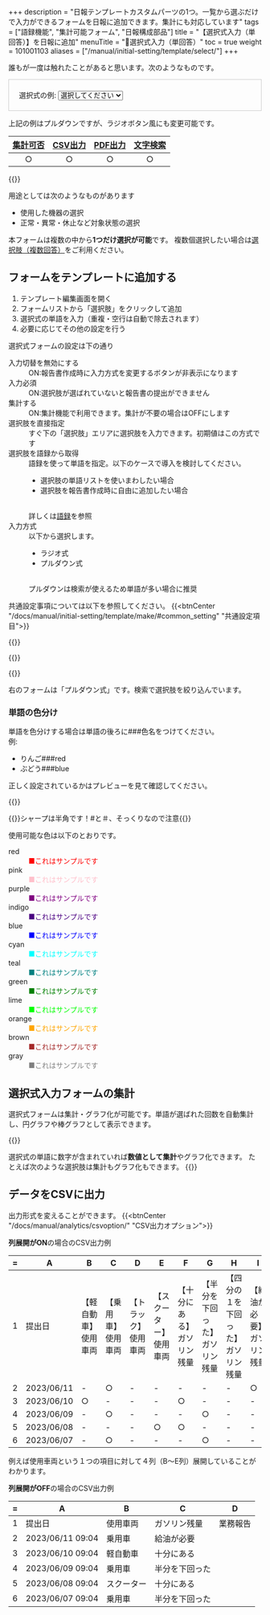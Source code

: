 +++
description = "日報テンプレートカスタムパーツの1つ。一覧から選ぶだけで入力ができるフォームを日報に追加できます。集計にも対応しています"
tags = ["語録機能", "集計可能フォーム", "日報構成部品"]
title = "【選択式入力（単回答）】を日報に追加"
menuTitle = "🧩選択式入力（単回答）"
toc = true
weight = 101001103
aliases = ["/manual/initial-setting/template/select/"]
+++


誰もが一度は触れたことがあると思います。次のようなものです。

<div class="container mt-4" style="padding:20px;border:1px solid #ccc">
  <label for="platformSelect" class="form-label">選択式の例:</label>
  <select class="form-select" id="platformSelect" name="platformSelect">
    <option value="">選択してください</option>
    <option value="windows">Windows</option>
    <option value="mac">Mac</option>
    <option value="ios">iOS</option>
    <option value="android">Android</option>
  </select>
</div>

上記の例はプルダウンですが、ラジオボタン風にも変更可能です。

|[集計可否](/docs/manual/analytics/)|[CSV出力](/docs/manual/analytics/csv/)|[PDF出力](/docs/manual/read-report/pdf/)|[文字検索](/docs/manual/read-report/list/)|
|:---:|:---:|:---:|:---:|
|○|○|○|○|

{{<icatch filename="eye-catch" msg="選ぶだけの簡単 入力方式。集計も可" title="選択肢入力フォームを含んだ日報テンプレート" fontsize="30px" alice="here">}}

用途としては次のようなものがあります

- 使用した機器の選択
- 正常・異常・休止など対象状態の選択

本フォームは複数の中から**1つだけ選択が可能**です。
複数個選択したい場合は[選択肢（複数回答）](/docs/manual/initial-setting/template/select2/)をご利用ください。

## フォームをテンプレートに追加する

1. テンプレート編集画面を開く
1. フォームリストから「選択肢」をクリックして追加
1. 選択式の単語を入力（重複・空行は自動で除去されます）
1. 必要に応じてその他の設定を行う

選択式フォームの設定は下の通り

<dl class="basic">
  <dt>入力切替を無効にする</dt>
  <dd>ON:報告書作成時に入力方式を変更するボタンが非表示になります</dd>
  <dt>入力必須</dt>
  <dd>ON:選択肢が選ばれていないと報告書の提出ができません</dd>
  <dt>集計する</dt>
  <dd>ON:集計機能で利用できます。集計が不要の場合はOFFにします</dd>
  <dt>選択肢を直接指定</dt>
  <dd>すぐ下の「選択肢」エリアに選択肢を入力できます。初期値はこの方式です</dd>
  <dt>選択肢を語録から取得</dt>
  <dd>語録を使って単語を指定。以下のケースで導入を検討してください。<ul><li>選択肢の単語リストを使いまわしたい場合</li><li>選択肢を報告書作成時に自由に追加したい場合</li></ul><br>詳しくは<a href="/docs/manual/initial-setting/advanced-setting/goroku/">語録</a>を参照</dd>
  <dt>入力方式</dt>
  <dd>以下から選択します。<ul><li>ラジオ式</li><li>プルダウン式</li></ul><br>プルダウンは検索が使えるため単語が多い場合に推奨</dd>
</dl>

共通設定事項については以下を参照してください。
{{<btnCenter "/docs/manual/initial-setting/template/make/#common_setting" "共通設定項目">}}

{{<appscreen filename="template-edit-select1" title="選択肢入力フォームのみで構成されたチェックシートのサンプル。このテンプレートを使って実際の入力画面や表示画面を確認していきましょう">}}

{{<nextArrow>}}

{{<appscreen filename="select1-preview"  title="選択式の入力画面イメージ">}}

右のフォームは「プルダウン式」です。検索で選択肢を絞り込んでいます。

### 単語の色分け

単語を色分けする場合は単語の後ろに###色名をつけてください。  
例:

- りんご###red
- ぶどう###blue

正しく設定されているかはプレビューを見て確認してください。

{{<appscreen filename="word-color-coding"  title="選択肢の単語を色分けで表示する">}}

{{<alice pos="right" icon="here">}}シャープは半角です！#と＃、そっくりなので注意{{</alice>}}

使用可能な色は以下のとおりです。

<dl class="basic">
<dt>red</dt>
<dd style="color:red">■これはサンプルです</dd>
<dt>pink</dt>
<dd style="color:pink">■これはサンプルです</dd>
<dt>purple</dt>
<dd style="color:purple">■これはサンプルです</dd>
<dt>indigo</dt>
<dd style="color:indigo">■これはサンプルです</dd>
<dt>blue</dt>
<dd style="color:blue">■これはサンプルです</dd>
<dt>cyan</dt>
<dd style="color:cyan">■これはサンプルです</dd>
<dt>teal</dt>
<dd style="color:teal">■これはサンプルです</dd>
<dt>green</dt>
<dd style="color:green">■これはサンプルです</dd>
<dt>lime</dt>
<dd style="color:lime">■これはサンプルです</dd>
<dt>orange</dt>
<dd style="color:orange">■これはサンプルです</dd>
<dt>brown</dt>
<dd style="color:brown">■これはサンプルです</dd>
<dt>gray</dt>
<dd style="color:gray">■これはサンプルです</dd>
</dl>


## 選択式入力フォームの集計


選択式フォームは集計・グラフ化が可能です。単語が選ばれた回数を自動集計し、円グラフや棒グラフとして表示できます。

{{<appscreen filename="pie-charts" title="単語の出現回数をカウントして円グラフを生成する">}}

選択式の単語に数字が含まれていれば**数値として集計**やグラフ化できます。
たとえば次のような選択肢は集計もグラフ化もできます。
{{<appscreen filename="num-select"  title="選択肢は単語ですが数値に置き換えてグラフ化することも可能です"   >}}


## データをCSVに出力

出力形式を変えることができます。
{{<btnCenter "/docs/manual/analytics/csvoption/" "CSV出力オプション">}}


**列展開がON**の場合のCSV出力例

<div class="excelTable">

|=|A|B|C|D|E|F|G|H|I|
|---|---|---|---|---|---|---|---|---|---|
1|提出日|【軽自動車】使用車両|【乗用車】使用車両|【トラック】使用車両|【スクーター】使用車両|【十分にある】ガソリン残量|【半分を下回った】ガソリン残量|【四分の１を下回った】ガソリン残量|【給油が必要】ガソリン残量|業務報告
2|2023/06/11|-|○|-|-|-|-|-|○|
3|2023/06/10|○|-|-|-|○|-|-|-|
4|2023/06/09|-|○|-|-|-|○|-|-|
5|2023/06/08|-|-|-|○|○|-|-|-|
6|2023/06/07|-|○|-|-|-|○|-|-|

</div>

例えば使用車両という１つの項目に対して４列（B〜E列）展開していることがわかります。


**列展開がOFF**の場合のCSV出力例

<div class="excelTable">

|=|A|B|C|D|
|---|---|---|---|---|
1|提出日|使用車両|ガソリン残量|業務報告|
2|2023/06/11 09:04|乗用車|給油が必要|
3|2023/06/10 09:04|軽自動車|十分にある|
4|2023/06/09 09:04|乗用車|半分を下回った|
5|2023/06/08 09:04|スクーター|十分にある|
6|2023/06/07 09:04|乗用車|半分を下回った|

</div>


